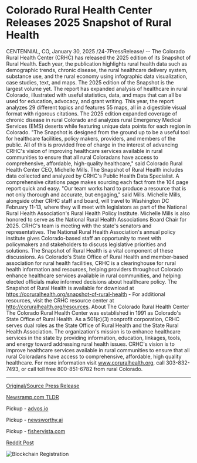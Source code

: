 # Colorado Rural Health Center Releases 2025 Snapshot of Rural Health

CENTENNIAL, CO, January 30, 2025 /24-7PressRelease/ -- The Colorado Rural Health Center (CRHC) has released the 2025 edition of its Snapshot of Rural Health. Each year, the publication highlights rural health data such as demographic trends, chronic disease, the rural healthcare delivery system, substance use, and the rural economy using infographic data visualization, case studies, text, and maps.   The 2025 edition of the Snapshot is the largest volume yet. The report has expanded analysis of healthcare in rural Colorado, illustrated with useful statistics, data, and maps that can all be used for education, advocacy, and grant writing.   This year, the report analyzes 29 different topics and features 55 maps, all in a digestible visual format with rigorous citations. The 2025 edition expanded coverage of chronic disease in rural Colorado and analyzes rural Emergency Medical Services (EMS) deserts while featuring unique data points for each region in Colorado.   "The Snapshot is designed from the ground up to be a useful tool for healthcare facilities, policy makers, providers, and members of the public. All of this is provided free of charge in the interest of advancing CRHC's vision of improving healthcare services available in rural communities to ensure that all rural Coloradans have access to comprehensive, affordable, high-quality healthcare," said Colorado Rural Health Center CEO, Michelle Mills.   The Snapshot of Rural Health includes data collected and analyzed by CRHC's Public Health Data Specialist. A comprehensive citations page makes sourcing each fact from the 104 page report quick and easy.   "Our team works hard to produce a resource that is not only thorough and accurate, but engaging," said Mills.   Michelle Mills, alongside other CRHC staff and board, will travel to Washington DC February 11-13, where they will meet with legislators as part of the National Rural Health Association's Rural Health Policy Institute. Michelle Mills is also honored to serve as the National Rural Health Associations Board Chair for 2025. CRHC's team is meeting with the state's senators and representatives. The National Rural Health Association's annual policy institute gives Colorado-based staff an opportunity to meet with policymakers and stakeholders to discuss legislative priorities and solutions. The Snapshot of Rural Health is a vital component of these discussions.  As Colorado's State Office of Rural Health and member-based association for rural health facilities, CRHC is a clearinghouse for rural health information and resources, helping providers throughout Colorado enhance healthcare services available in rural communities, and helping elected officials make informed decisions about healthcare policy.  The Snapshot of Rural Health is available for download at https://coruralhealth.org/snapshot-of-rural-health - For additional resources, visit the CRHC resource center at http://coruralhealth.org/resources.  About The Colorado Rural Health Center The Colorado Rural Health Center was established in 1991 as Colorado's State Office of Rural Health. As a 501(c)(3) nonprofit corporation, CRHC serves dual roles as the State Office of Rural Health and the State Rural Health Association. The organization's mission is to enhance healthcare services in the state by providing information, education, linkages, tools, and energy toward addressing rural health issues. CRHC's vision is to improve healthcare services available in rural communities to ensure that all rural Coloradans have access to comprehensive, affordable, high quality healthcare. For more information visit www.coruralhealth.org, call 303-832-7493, or call toll free 800-851-6782 from rural Colorado. 

---

[Original/Source Press Release](https://www.24-7pressrelease.com/press-release/519315/colorado-rural-health-center-releases-2025-snapshot-of-rural-health)
                    

[Newsramp.com TLDR](https://newsramp.com/curated-news/colorado-rural-health-center-releases-2025-snapshot-of-rural-health/a3e19c152c4a7c3c5db89d18ba72935a) 


Pickup - [advos.io](https://advos.io/en/colorado-rural-health-center-unveils-comprehensive-2025-rural-health-snapshot/202510513)

Pickup - [newsworthy.ai](https://newsworthy.ai/curated/colorado-rural-health-center-unveils-comprehensive-2025-rural-health-analysis/202510513)

Pickup - [fishervista.com](https://fishervista.com/en/colorado-rural-health-center-unveils-comprehensive-2025-rural-health-analysis/202510513)
 



[Reddit Post](https://www.reddit.com/r/newsramp/comments/1idwyun/colorado_rural_health_center_releases_2025/) 



![Blockchain Registration](https://cdn.newsramp.app/24-7PressRelease/qrcode/251/30/silkFHv8.webp)
